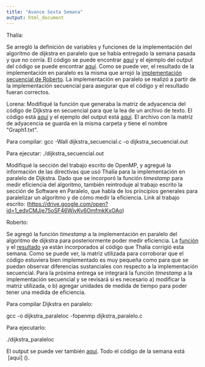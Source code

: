 ```yaml
---
title: "Avance Sexta Semana"
output: html_document
---
```


Thalía: 

Se arregló la definición de variables y funciones de la implementación del algoritmo de dijkstra en paralelo que se había entregado la semana pasada y que no corría. El código se puede encontrar [aquí](https://github.com/taguerram/analisis-numerico-computo-cientifico/blob/6b00963b8f267cd1c74134ecb1c26fbce861159a/proyecto_final/proyectos/equipos/equipo_11/avance_15_05_18/dijkstra_paralelo.c) y el ejemplo del output del código se puede encontrar [aquí](https://drive.google.com/file/d/1xvlTuS9gnpFnVwLrZe7bea9cQDxIDSxy/view?usp=sharing). Como se puede ver, el resultado de la implementación en paralelo es la misma que arrojó la [implementación secuencial de Roberto](https://drive.google.com/file/d/1Q7uL5tYb59l_S_70q9xlNdUk_TOHtYLV/view?usp=sharing). La implementación en paralelo se realizó a partir de la implementación secuencial para asegurar que el código y el resultado fueran correctos.

Lorena: 
Modifiqué la función que generaba la matriz de adyacencia del código de Dijkstra en secuencial para que la lea de un archivo de texto. El código está  [aquí](https://github.com/lmalpicas/analisis-numerico-computo-cientifico/blob/master/proyecto_final/proyectos/equipos/equipo_11/avance_15_05_18/codigo/dijkstra_secuencial.c) y el ejemplo del output está [aquí](https://drive.google.com/open?id=1OGTp2O2qjjGWeHbQrSeY_MT2z0TXjciQ). El archivo con la matriz de adyacencia se guarda en la misma carpeta y tiene el nombre "Graph1.txt".

Para compilar:
gcc -Wall dijkstra_secuencial.c -o dijkstra_secuencial.out

Para ejecutar:
./dijkstra_secuencial.out

Modifiqué la sección del trabajo escrito de OpenMP, y agregué la información de las directivas que usó Thalía para la implementación en paralelo de Dijkstra. Dado que se incorporó la función *timestamp* para medir eficiencia del algoritmo, también reintroduje al trabajo escrito la sección de Software en Paralelo, que habla de los principios generales para paralelizar un algoritmo y de cómo medir la eficiencia. Link al trabajo escrito: (https://drive.google.com/open?id=1_edvCMJje75oSF46WjvKv6OmfmkKxOAo)


Roberto:

Se agregó la función *timestamp* a la implementación en paralelo del algoritmo de dijkstra para posteriormente poder medir eficiencia. La [función](https://github.com/taguerram/analisis-numerico-computo-cientifico/blob/6b00963b8f267cd1c74134ecb1c26fbce861159a/proyecto_final/proyectos/equipos/equipo_11/avance_15_05_18/dijkstra_paralelo.c) y el [resultado](https://drive.google.com/file/d/1xvlTuS9gnpFnVwLrZe7bea9cQDxIDSxy/view?usp=sharing) ya están incorporados al código que Thalía corrigió esta semana. Como se puede ver, la matriz utilizada para corroborar que el código estuviera bien implementado es muy pequeña como para que se puedan observar diferencias sustanciales con respecto a la implementación secuencial. Para la próxima entrega se integrará la función *timestamp* a la implementación secuencial y se revisará si es necesario a) modificar la matriz utilizada, o b) agregar unidades de medida de tiempo para poder tener una medida de eficiencia. 

Para compilar Dijkstra en paralelo:

gcc -o dijkstra_paraleloc -fopenmp dijkstra_paralelo.c


Para ejecutarlo:

./dijkstra_paraleloc

El output se puede ver también [aquí](https://drive.google.com/open?id=1-59KJU_49mf7_NCyfyrHiEnuqe93V1MU).
Todo el código de la semana está  [aquí] ().
